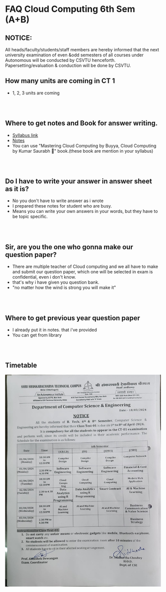 # FAQ Cloud Computing 6th Sem (A+B)

## NOTICE:

All heads/faculty/students/staff members are hereby informed that the next university examination of even &odd semesters of all courses under Autonomous will be conducted by CSVTU henceforth. Papersetting/evaluation & conduction will be done by CSVTU.

## How many units are coming in CT 1

- 1, 2, 3 units are coming

<br>
<br>

## Where to get notes and Book for answer writing.

- [Syllabus link](https://supreme.sstc.ac.in/pdf/syllabus/CSE%206.pdf)
- [Notes](<6 sem A, B cloud computing/temp asset/cloud computing.pdf>)
- You can use "Mastering Cloud Computing by Buyya, Cloud Computing by Kumar Saurabh 📖" book.(these book are mention in your syllabus)

<br>
<br>

## Do I have to write your answer in answer sheet as it is?

- No you don't have to write answer as i wrote
- I prepared these notes for student who are busy.
- Means you can write your own answers in your words, but they have to be topic specific.

<br>
<br>

## Sir, are you the one who gonna make our question paper?

- There are multiple teacher of Cloud computing and we all have to make and submit our question paper,
  which one will be selected in exam is confidential, even i don't know.
- that's why i have given you question bank.
- "no matter how the wind is strong you will make it"

<br>
<br>

## Where to get previous year question paper

- I already put it in notes. that i've provided
- You can get from library

<br>
<br>

## Timetable

![alt text](<6 sem A, B cloud computing/temp asset/timetable.jpeg>)
